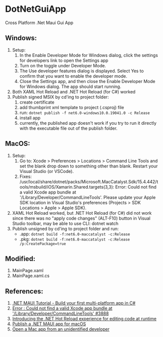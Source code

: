 # DotNetGuiApp
Cross Platform .Net Maui Gui App

## Windows:
  1. Setup:
     1. In the Enable Developer Mode for Windows dialog, click the settings for developers link to open the Settings app
     2.  Turn on the toggle under Developer Mode.
     3.  The Use developer features dialog is displayed. Select Yes to confirm that you want to enable the developer mode.
     4.  Close the Settings app, and then close the Enable Developer Mode for Windows dialog. The app should start running.
  2. Both XAML Hot Reload and .NET Hot Reload (for C#) worked
  3. Publish signed MSIX by cd'ing to project folder:
     1. create certificate
     2. add thumbprint xml template to project (.csproj) file
     3. run: `dotnet publish -f net6.0-windows10.0.19041.0 -c Release`
     4. install app
     5. currently, the published app doesn't work if you try to run it directly with the executable file out of the publish folder.


## MacOS:
  1. Setup:
      1. Go to: Xcode > Preferences > Locations > Command Line Tools and set the blank drop down to something other than blank. Restart your Visual Studio (or VSCode).
      2. Fixes: /usr/local/share/dotnet/packs/Microsoft.MacCatalyst.Sdk/15.4.442/tools/msbuild/iOS/Xamarin.Shared.targets(3,3): Error: Could not find a valid Xcode app bundle at '/Library/Developer/CommandLineTools'. Please update your Apple SDK location in Visual Studio's preferences (Projects > SDK Locations > Apple > Apple SDK).
  2. XAML Hot Reload worked, but .NET Hot Reload (for C#) did not work since there was no "apply code changes" (ALT-F10) button in Visual Studio toolbar, may be able to use CLI: dotnet watch
  3. Publish unsigned by cd'ing to project folder and run:
      - .app: `dotnet build -f:net6.0-maccatalyst -c:Release`
      - .pkg: `dotnet build -f:net6.0-maccatalyst -c:Release /p:CreatePackage=true`

  
## Modified:
  1. MainPage.xaml
  2. MainPage.xaml.cs

  
## References:
1. [.NET MAUI Tutorial - Build your first multi-platform app in C#](https://dotnet.microsoft.com/en-us/learn/maui/first-app-tutorial/intro)
2. [Error : Could not find a valid Xcode app bundle at '/Library/Developer/CommandLineTools' #3888](https://github.com/dotnet/maui/issues/3888)
3. [Introducing the .NET Hot Reload experience for editing code at runtime](https://devblogs.microsoft.com/dotnet/introducing-net-hot-reload/)
4. [Publish a .NET MAUI app for macOS](https://docs.microsoft.com/en-us/dotnet/maui/macos/deployment/overview)
5. [Open a Mac app from an unidentified developer](https://support.apple.com/en-gb/guide/mac-help/mh40616/mac)

